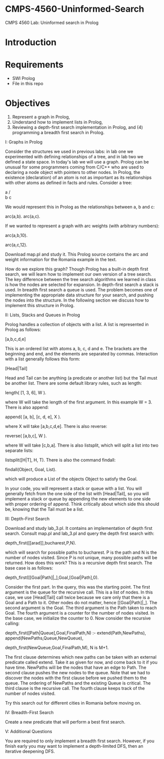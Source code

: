 # CMPS-4560-Uninformed-Search
CMPS 4560 Lab: Uninformed search in Prolog

# Introduction

# Requirements

* SWI Prolog
* File in this repo

# Objectives

1. Represent a graph in Prolog, 
1. Understand how to implement lists in Prolog, 
1. Reviewing a depth-first search implementation in Prolog, and (4) programming a breadth first search in Prolog.

I: Graphs in Prolog

Consider the structures we used in previous labs: in lab one we experimented with defining relationships of a tree, and in lab two we defined a state space. In today's lab we will use a graph. Prolog can be unusual for some programmers coming from C/C++ who are used to declaring a node object with pointers to other nodes. In Prolog, the existence (declaration) of an atom is not as important as its relationships with other atoms as defined in facts and rules. Consider a tree:

a
/\
b c

We would represent this in Prolog as the relationships between a, b and c:

arc(a,b).
arc(a,c).

If we wanted to represent a graph with arc weights (with arbitrary numbers):

arc(a,b,10).

arc(a,c,12).

Download map.pl and study it. This Prolog source contains the arc and weight information for the Romania example in the text.

How do we explore this graph? Though Prolog has a built-in depth first search, we will learn how to implement our own version of a tree search. The key difference between the tree search algorithms we learned in class is how the nodes are selected for expansion. In depth-first search a stack is used. In breadth first search a queue is used. The problem becomes one of implementing the appropriate data structure for your search, and pushing the nodes into the structure. In the following section we discuss how to implement this structure in Prolog.

II: Lists, Stacks and Queues in Prolog

Prolog handles a collection of objects with a list. A list is represented in Prolog as follows:

[a,b,c,d,e]

This is an ordered list with atoms a, b, c, d and e. The brackets are the beginning and end, and the elements are separated by commas. Interaction with a list generally follows this form:

[Head|Tail]

Head and Tail can be anything (a predicate or another list) but the Tail must be another list. There are some default library rules, such as length:

length( [1, 3, 6], W ).

where W will take the length of the first argument. In this example W = 3. There is also append:

append( [a, b], [c, d, e], X ).

where X will take [a,b,c,d,e]. There is also reverse:

reverse( [a,b,c], W ).

where W will take [c,b,a]. There is also listsplit, which will split a list into two separate lists:

listsplit([H|T], H, T). There is also the command findall:

findall(Object, Goal, List).

which will produce a List of the objects Object to satisfy the Goal.

In your code, you will represent a stack or queue with a list. You will generally fetch from the one side of the list with [Head|Tail], so you will implement a stack or queue by appending the new elements to one side with proper ordering of append. Think critically about which side this should be, knowing that the Tail must be a list.

III: Depth-First Search

Download and study lab_3.pl. It contains an implementation of depth first search. Consult map.pl and lab_3.pl and query the depth first search with:

depth_first([[arad]],bucharest,P,N).

which will search for possible paths to bucharest. P is the path and N is the number of nodes visited. Since P is not unique, many possible paths will be returned. How does this work? This is a recursive depth first search. The base case is as follows:

depth_first([[Goal|Path]|_],Goal,[Goal|Path],0).

Consider the first part. In the query, this was the starting point. The first argument is the queue for the recursive call. This is a list of nodes. In this case, we use [Head|Tail] call twice because we care only that there is a Goal and a Path to it. Other nodes do not matter, hence [[Goal|Path]|_]. The second argument is the Goal. The third argument is the Path taken to reach Goal. The fourth argument is a counter for the number of nodes visited. In the base case, we initialize the counter to 0. Now consider the recursive calling:

depth_first([Path|Queue],Goal,FinalPath,N) :-
extend(Path,NewPaths),
append(NewPaths,Queue,NewQueue),

depth_first(NewQueue,Goal,FinalPath,M),
N is M+1.

The first clause determines which new paths can be taken with an external predicate called extend. Take it as given for now, and come back to it if you have time. NewPaths will be the nodes that have an edge to Path. The second clause pushes the new nodes to the queue. Note that we had to discover the nodes with the first clause before we pushed them to the queue. The ordering of NewPaths and the existing Queue is critical. The third clause is the recursive call. The fourth clause keeps track of the number of nodes visited.

Try this search out for different cities in Romania before moving on.

IV: Breadth-First Search

Create a new predicate that will perform a best first search.

V: Additional Questions

You are required to only implement a breadth first search. However, if you finish early you may want to implement a depth-limited DFS, then an iterative deepening DFS.

 
